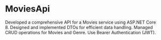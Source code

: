 # MoviesApi

Developed a comprehensive API for a Movies service using ASP.NET Core 8. 
Designed and implemented DTOs for efficient data handling.
Managed CRUD operations for Movies and Genre. 
Use Bearer Authentication (JWT). 
